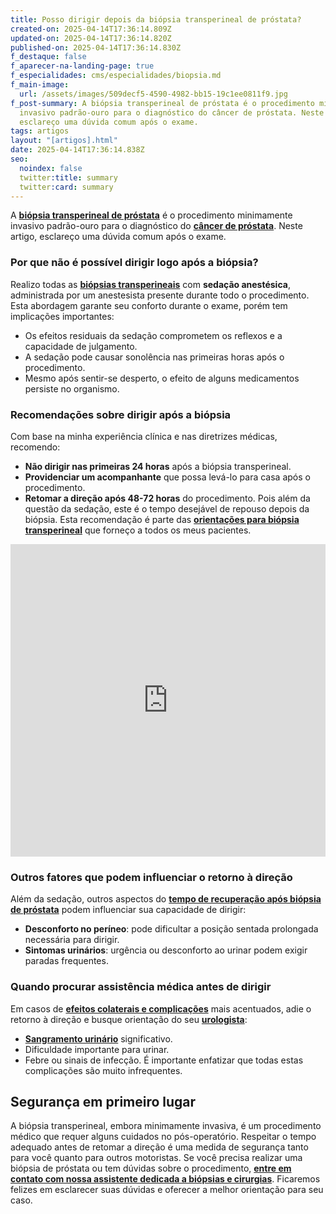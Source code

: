 ```yaml
---
title: Posso dirigir depois da biópsia transperineal de próstata?
created-on: 2025-04-14T17:36:14.809Z
updated-on: 2025-04-14T17:36:14.820Z
published-on: 2025-04-14T17:36:14.830Z
f_destaque: false
f_aparecer-na-landing-page: true
f_especialidades: cms/especialidades/biopsia.md
f_main-image:
  url: /assets/images/509decf5-4590-4982-bb15-19c1ee0811f9.jpg
f_post-summary: A biópsia transperineal de próstata é o procedimento minimamente
  invasivo padrão-ouro para o diagnóstico do câncer de próstata. Neste artigo,
  esclareço uma dúvida comum após o exame.
tags: artigos
layout: "[artigos].html"
date: 2025-04-14T17:36:14.838Z
seo:
  noindex: false
  twitter:title: summary
  twitter:card: summary
---
```

A **[biópsia transperineal de próstata](https://uroconsult.com.br/artigos/biopsia-de-prostata-transperineal-em-manaus/)** é o procedimento minimamente invasivo padrão-ouro para o diagnóstico do **[câncer de próstata](https://uroconsult.com.br/artigos/cancer-de-prostata-a-importancia-do-diagnostico-precoce/)**. Neste artigo, esclareço uma dúvida comum após o exame.

### **Por que não é possível dirigir logo após a biópsia?**

Realizo todas as **[biópsias transperineais](https://uroconsult.com.br/artigos/biopsia-de-prostata-transperineal-em-manaus/)** com **sedação anestésica**, administrada por um anestesista presente durante todo o procedimento. Esta abordagem garante seu conforto durante o exame, porém tem implicações importantes:

* Os efeitos residuais da sedação comprometem os reflexos e a capacidade de julgamento.
* A sedação pode causar sonolência nas primeiras horas após o procedimento.
* Mesmo após sentir-se desperto, o efeito de alguns medicamentos persiste no organismo.

### **Recomendações sobre dirigir após a biópsia**

Com base na minha experiência clínica e nas diretrizes médicas, recomendo:

* **Não dirigir nas primeiras 24 horas** após a biópsia transperineal.
* **Providenciar um acompanhante** que possa levá-lo para casa após o procedimento.
* **Retomar a direção após 48-72 horas** do procedimento. Pois além da questão da sedação, este é o tempo desejável de repouso depois da biópsia.
  Esta recomendação é parte das **[orientações para biópsia transperineal](https://uroconsult.com.br/artigos/orienta%C3%A7%C3%B5es-para-bi%C3%B3psia-transperineal-de-pr%C3%B3stata/)**  que forneço a todos os meus pacientes.

<div style="text-align: center; margin-bottom: 20px;">
  <iframe
    width="100%"
    height="500"
    src="https://www.youtube.com/embed/6sktWZbS5pc"
    title="Como funciona a biópsia de próstata transperineal com fusão de imagens? #biopsiadeprostata"
    frameborder="0"
    allow="accelerometer; autoplay; clipboard-write; encrypted-media; gyroscope; picture-in-picture; web-share"
    referrerpolicy="strict-origin-when-cross-origin"
    allowfullscreen
    id="responsive-video"
    style="max-width: 800px; margin: 0 auto; display: block;"
  ></iframe>
  <script>
    function adjustIframeHeight() {
      var iframe = document.getElementById('responsive-video');
      if (window.innerWidth < 768) {
        iframe.style.height = '300px'; // Altura para celular
      } else {
        iframe.style.height = '500px'; // Altura para desktop
      }
    }  </script>
</div>

### **Outros fatores que podem influenciar o retorno à direção**

Além da sedação, outros aspectos do **[tempo de recuperação após biópsia de próstata](https://uroconsult.com.br/artigos/tempo-de-recuperacao-apos-biopsia-de-prostata-transperineal-o-que-esperar/)** podem influenciar sua capacidade de dirigir:

* **Desconforto no períneo**: pode dificultar a posição sentada prolongada necessária para dirigir.
* **Sintomas urinários**: urgência ou desconforto ao urinar podem exigir paradas frequentes.

### **Quando procurar assistência médica antes de dirigir**

Em casos de **[efeitos colaterais e complicações](https://uroconsult.com.br/artigos/quais-sao-os-efeitos-colaterais-e-complicacoes-da-biopsia-de-prostata-transperineal/)** mais acentuados, adie o retorno à direção e busque orientação do seu **[urologista](https://uroconsult.com.br/artigos/urologista-em-manaus/)**:

* **[Sangramento urinário](https://uroconsult.com.br/artigos/hematuria-diagnostico-e-tratamento-do-sangramento-urinario/)** significativo.
* Dificuldade importante para urinar.
* Febre ou sinais de infecção.
  É importante enfatizar que todas estas complicações são muito infrequentes.

## **Segurança em primeiro lugar**

A biópsia transperineal, embora minimamente invasiva, é um procedimento médico que requer alguns cuidados no pós-operatório. Respeitar o tempo adequado antes de retomar a direção é uma medida de segurança tanto para você quanto para outros motoristas.
Se você precisa realizar uma biópsia de próstata ou tem dúvidas sobre o procedimento, **[entre em contato com nossa assistente dedicada a biópsias e cirurgias](https://api.whatsapp.com/send?phone=5592982252490)**. Ficaremos felizes em esclarecer suas dúvidas e oferecer a melhor orientação para seu caso.